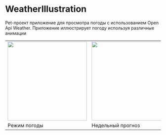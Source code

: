 # WeatherIllustration
Pet-проект приложение для просмотра погоды с использованием Open Api Weather. Приложение иллюстрирует погоду используя различные анимации

<table>
    <tr>
        <td>
            <img src=https://ia.wampi.ru/2022/06/12/ezgif.com-gif-maker_1.gif width="256"/>
        </td>
        <td>
            <img src=https://ia.wampi.ru/2022/06/12/ezgif.com-gif-maker_269face59b677232c.gif width="256"/>
        </td>
        <td>
            <img src=https://ie.wampi.ru/2022/06/12/ezgif.com-gif-maker_3a1779d98bef7d2c5.gif width="256"/>
        </td>                                                                                                 
    </tr>
    <tr>
        <td>
            Режим погоды 
        </td>
        <td>
            Недельный прогноз
        </td>
          <td>
            Список добавленной погоды
        </td>
    </tr>
</table>                                                                                       
